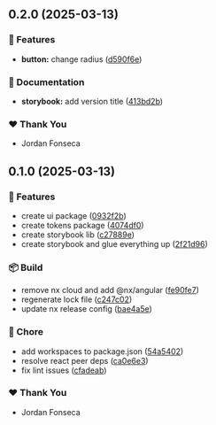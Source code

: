 ## 0.2.0 (2025-03-13)

### 🚀 Features

- **button:** change radius ([d590f6e](https://github.com/fonsecaj/butternut/commit/d590f6e))

### 📖 Documentation

- **storybook:** add version title ([413bd2b](https://github.com/fonsecaj/butternut/commit/413bd2b))

### ❤️ Thank You

- Jordan Fonseca

## 0.1.0 (2025-03-13)

### 🚀 Features

- create ui package ([0932f2b](https://github.com/fonsecaj/butternut/commit/0932f2b))
- create tokens package ([4074df0](https://github.com/fonsecaj/butternut/commit/4074df0))
- create storybook lib ([c27889e](https://github.com/fonsecaj/butternut/commit/c27889e))
- create storybook and glue everything up ([2f21d96](https://github.com/fonsecaj/butternut/commit/2f21d96))

### 📦 Build

- remove nx cloud and add @nx/angular ([fe90fe7](https://github.com/fonsecaj/butternut/commit/fe90fe7))
- regenerate lock file ([c247c02](https://github.com/fonsecaj/butternut/commit/c247c02))
- update nx release config ([bae4a5e](https://github.com/fonsecaj/butternut/commit/bae4a5e))

### 🏡 Chore

- add workspaces to package.json ([54a5402](https://github.com/fonsecaj/butternut/commit/54a5402))
- resolve react peer deps ([ca0e6e3](https://github.com/fonsecaj/butternut/commit/ca0e6e3))
- fix lint issues ([cfadeab](https://github.com/fonsecaj/butternut/commit/cfadeab))

### ❤️ Thank You

- Jordan Fonseca